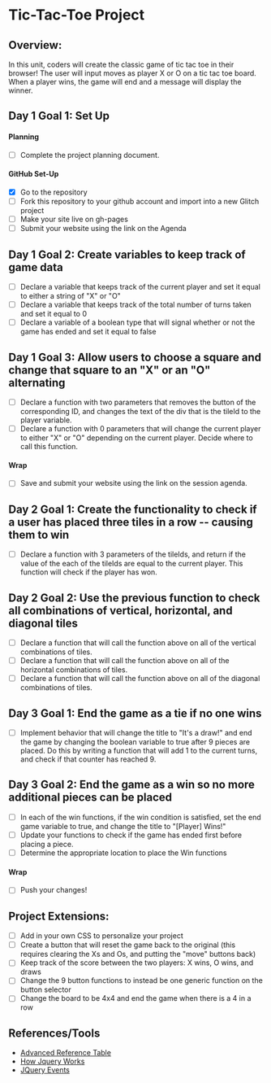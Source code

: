 # Tic-Tac-Toe Project

## Overview:
In this unit, coders will create the classic game of tic tac toe in their browser! The user will input moves as player X or O on a tic tac toe board. When a player wins, the game will end and a message will display the winner.

## Day 1 Goal 1: Set Up
#### Planning
- [ ] Complete the project planning document.
#### GitHub Set-Up
- [x] Go to the repository
- [ ] Fork this repository to your github account and import into a new Glitch project
- [ ] Make your site live on gh-pages
- [ ] Submit your website using the link on the Agenda

## Day 1 Goal 2: Create variables to keep track of game data
- [ ] Declare a variable that keeps track of the current player and set it equal to either a string of "X" or "O"
- [ ] Declare a variable that keeps track of the total number of turns taken and set it equal to 0
- [ ] Declare a variable of a boolean type that will signal whether or not the game has ended and set it equal to false

## Day 1 Goal 3: Allow users to choose a square and change that square to an "X" or an "O" alternating
- [ ] Declare a function with two parameters that removes the button of the corresponding ID, and changes the text of the div that is the tileId to the player variable.
- [ ] Declare a function with 0 parameters that will change the current player to either "X" or "O" depending on the current player. Decide where to call this function.

#### Wrap
- [ ] Save and submit your website using the link on the session agenda.


## Day 2 Goal 1: Create the functionality to check if a user has placed three tiles in a row -- causing them to win
- [ ] Declare a function with 3 parameters of the tileIds, and return if the value of the each of the tileIds are equal to the current player. This function will check if the player has won.

## Day 2 Goal 2: Use the previous function to check all combinations of vertical, horizontal, and diagonal tiles
- [ ] Declare a function that will call the function above on all of the vertical combinations of tiles.
- [ ] Declare a function that will call the function above on all of the horizontal combinations of tiles.
- [ ] Declare a function  that will call the function above on all of the diagonal combinations of tiles.

## Day 3 Goal 1: End the game as a tie if no one wins
- [ ] Implement behavior that will change the title to "It's a draw!" and end the game by changing the boolean variable to true after 9 pieces are placed. Do this by writing a function that will add 1 to the current turns, and check if that counter has reached 9.

## Day 3 Goal 2: End the game as a win so no more additional pieces can be placed 
- [ ] In each of the win functions, if the win condition is satisfied, set the end game variable to true, and change the title to "[Player] Wins!"
- [ ] Update your functions to check if the game has ended first before placing a piece.
- [ ] Determine the appropriate location to place the Win functions

#### Wrap
- [ ] Push your changes!

## Project Extensions:
- [ ] Add in your own CSS to personalize your project
- [ ] Create a button that will reset the game back to the original (this requires clearing the Xs and Os, and putting the "move" buttons back)
- [ ] Keep track of the score between the two players: X wins, O wins, and draws
- [ ] Change the 9 button functions to instead be one generic function on the button selector
- [ ] Change the board to be 4x4 and end the game when there is a 4 in a row

## References/Tools
* [Advanced Reference Table](https://docs.google.com/document/d/1SElvLDvtVOoYZJyR5XbCQJWbSTxyChDiQkz7n3c63Go/preview)
* [How Jquery Works](http://learn.jquery.com/about-jquery/how-jquery-works/)
* [JQuery Events](http://api.jquery.com/category/events/)
